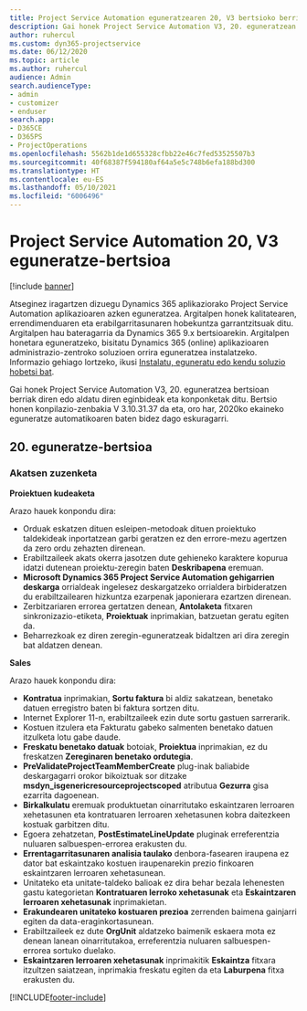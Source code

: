 ```yaml
---
title: Project Service Automation eguneratzearen 20, V3 bertsioko berrikuntzak edo aldaketak
description: Gai honek Project Service Automation V3, 20. eguneratzean erabilgarri dauden eginbideak eta konponketak ditu
author: ruhercul
ms.custom: dyn365-projectservice
ms.date: 06/12/2020
ms.topic: article
ms.author: ruhercul
audience: Admin
search.audienceType:
- admin
- customizer
- enduser
search.app:
- D365CE
- D365PS
- ProjectOperations
ms.openlocfilehash: 5562b1de1d655328cfbb22e46c7fed53525507b3
ms.sourcegitcommit: 40f68387f594180af64a5e5c748b6efa188bd300
ms.translationtype: HT
ms.contentlocale: eu-ES
ms.lasthandoff: 05/10/2021
ms.locfileid: "6006496"
---
```

# <a name="project-service-automation-update-release-20-v3"></a>Project Service Automation 20, V3 eguneratze-bertsioa

[!include [banner](../includes/psa-now-project-operations.md)]

Atseginez iragartzen dizuegu Dynamics 365 aplikaziorako Project Service Automation aplikazioaren azken eguneratzea. Argitalpen honek kalitatearen, errendimenduaren eta erabilgarritasunaren hobekuntza garrantzitsuak ditu. Argitalpen hau bateragarria da Dynamics 365 9.x bertsioarekin. Argitalpen honetara eguneratzeko, bisitatu Dynamics 365 (online) aplikazioaren administrazio-zentroko soluzioen orrira eguneratzea instalatzeko. Informazio gehiago lortzeko, ikusi [Instalatu, eguneratu edo kendu soluzio hobetsi bat](/power-platform/admin/install-remove-preferred-solution).

Gai honek Project Service Automation V3, 20. eguneratzea bertsioan berriak diren edo aldatu diren eginbideak eta konponketak ditu. Bertsio honen konpilazio-zenbakia V 3.10.31.37 da eta, oro har, 2020ko ekaineko eguneratze automatikoaren baten bidez dago eskuragarri.

## <a name="update-release-20"></a>20. eguneratze-bertsioa

### <a name="bug-fixes"></a>Akatsen zuzenketa

**Proiektuen kudeaketa**

Arazo hauek konpondu dira:

- Orduak eskatzen dituen esleipen-metodoak dituen proiektuko taldekideak inportatzean garbi geratzen ez den errore-mezu agertzen da zero ordu zehazten direnean.
- Erabiltzaileek akats okerra jasotzen dute gehieneko karaktere kopurua idatzi dutenean proiektu-zeregin baten **Deskribapena** eremuan.
- **Microsoft Dynamics 365 Project Service Automation gehigarrien deskarga** orrialdeak ingelesez deskargatzeko orrialdera birbideratzen du erabiltzailearen hizkuntza ezarpenak japonierara ezartzen direnean.
- Zerbitzariaren errorea gertatzen denean, **Antolaketa** fitxaren sinkronizazio-etiketa, **Proiektuak** inprimakian, batzuetan geratu egiten da.
- Beharrezkoak ez diren zeregin-eguneratzeak bidaltzen ari dira zeregin bat aldatzen denean.

**Sales**

Arazo hauek konpondu dira:

- **Kontratua** inprimakian, **Sortu faktura** bi aldiz sakatzean, benetako datuen erregistro baten bi faktura sortzen ditu.
- Internet Explorer 11-n, erabiltzaileek ezin dute sortu gastuen sarrerarik.
- Kostuen itzulera eta Fakturatu gabeko salmenten benetako datuen itzulketa lotu gabe daude.
- **Freskatu benetako datuak** botoiak, **Proiektua** inprimakian, ez du freskatzen **Zereginaren benetako ordutegia**.
- **PreValidateProjectTeamMemberCreate** plug-inak baliabide deskargagarri orokor bikoiztuak sor ditzake **msdyn_isgenericresourceprojectscoped** atributua **Gezurra** gisa ezarrita dagoenean.
- **Birkalkulatu** eremuak produktuetan oinarritutako eskaintzaren lerroaren xehetasunen eta kontratuaren lerroaren xehetasunen kobra daitezkeen kostuak garbitzen ditu.
- Egoera zehatzetan, **PostEstimateLineUpdate** pluginak erreferentzia nuluaren salbuespen-errorea erakusten du.
- **Errentagarritasunaren analisia taulako** denbora-fasearen iraupena ez dator bat eskaintzako kostuen iraupenarekin prezio finkoaren eskaintzaren lerroaren xehetasunean.
- Unitateko eta unitate-taldeko balioak ez dira behar bezala lehenesten gastu kategorietan **Kontratuaren lerroko xehetasunak** eta **Eskaintzaren lerroaren xehetasunak** inprimakietan.
- **Erakundearen unitateko kostuaren prezioa** zerrenden baimena gainjarri egiten da data-eraginkortasunean.
- Erabiltzaileek ez dute **OrgUnit** aldatzeko baimenik eskaera mota ez denean lanean oinarritutakoa, erreferentzia nuluaren salbuespen-errorea sortuko duelako.
- **Eskaintzaren lerroaren xehetasunak** inprimakitik **Eskaintza** fitxara itzultzen saiatzean, inprimakia freskatu egiten da eta **Laburpena** fitxa erakusten du.


[!INCLUDE[footer-include](../includes/footer-banner.md)]
